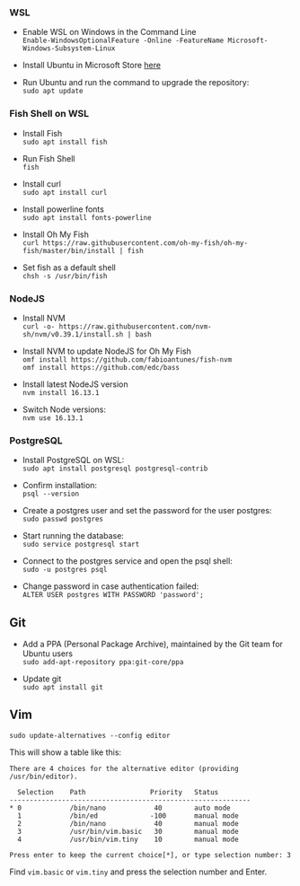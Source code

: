 ### WSL
- Enable WSL on Windows in the Command Line<br />
`Enable-WindowsOptionalFeature -Online -FeatureName Microsoft-Windows-Subsystem-Linux`

- Install Ubuntu in Microsoft Store [here](https://apps.microsoft.com/store/detail/ubuntu-1804-on-windows/9N9TNGVNDL3Q)

- Run Ubuntu and run the command to upgrade the repository:<br />
`sudo apt update`

### Fish Shell on WSL

- Install Fish<br />
`sudo apt install fish`

- Run Fish Shell<br />
`fish`

- Install curl<br />
`sudo apt install curl`

- Install powerline fonts<br />
`sudo apt install fonts-powerline`

- Install Oh My Fish<br />
`curl https://raw.githubusercontent.com/oh-my-fish/oh-my-fish/master/bin/install | fish`

- Set fish as a default shell<br />
`chsh -s /usr/bin/fish`


### NodeJS
- Install NVM</br>
`curl -o- https://raw.githubusercontent.com/nvm-sh/nvm/v0.39.1/install.sh | bash`

- Install NVM to update NodeJS for Oh My Fish<br />
`omf install https://github.com/fabioantunes/fish-nvm`<br />
`omf install https://github.com/edc/bass`

- Install latest NodeJS version<br />
`nvm install 16.13.1`

- Switch Node versions:<br />
`nvm use 16.13.1`

### PostgreSQL
- Install PostgreSQL on WSL:<br />
`sudo apt install postgresql postgresql-contrib`

- Confirm installation:<br />
`psql --version`

- Create a postgres user and set the password for the user postgres:<br />
`sudo passwd postgres`

- Start running the database:<br />
`sudo service postgresql start`

- Connect to the postgres service and open the psql shell: <br />
`sudo -u postgres psql`

- Change password in case authentication failed:<br />
`ALTER USER postgres WITH PASSWORD 'password';`

## Git

- Add a PPA (Personal Package Archive), maintained by the Git team for Ubuntu users<br/>
`sudo add-apt-repository ppa:git-core/ppa`

- Update git<br/>
`sudo apt install git`

## Vim

`sudo update-alternatives --config editor`

This will show a table like this: 

```
There are 4 choices for the alternative editor (providing /usr/bin/editor).

  Selection    Path                Priority   Status
------------------------------------------------------------
* 0            /bin/nano            40        auto mode
  1            /bin/ed             -100       manual mode
  2            /bin/nano            40        manual mode
  3            /usr/bin/vim.basic   30        manual mode
  4            /usr/bin/vim.tiny    10        manual mode

Press enter to keep the current choice[*], or type selection number: 3
```
Find `vim.basic` or `vim.tiny` and press the selection number and Enter.
